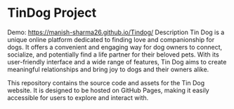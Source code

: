 # TinDog Project
Demo:  https://manish-sharma26.github.io/Tindog/
Description
Tin Dog is a unique online platform dedicated to finding love and companionship for dogs. It offers a convenient and engaging way for dog owners to connect, socialize, and potentially find a life partner for their beloved pets. With its user-friendly interface and a wide range of features, Tin Dog aims to create meaningful relationships and bring joy to dogs and their owners alike.

This repository contains the source code and assets for the Tin Dog website. It is designed to be hosted on GitHub Pages, making it easily accessible for users to explore and interact with.
